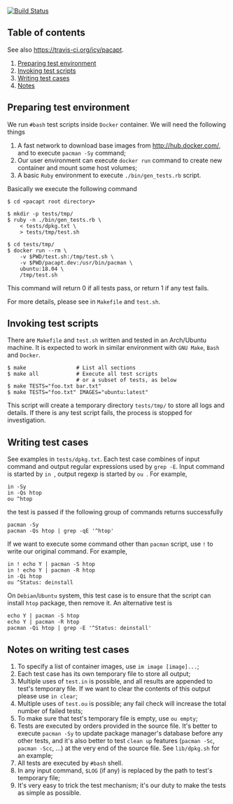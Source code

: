 [![Build Status](https://travis-ci.org/icy/pacapt.svg?branch=ng)](https://travis-ci.org/icy/pacapt)

## Table of contents

See also https://travis-ci.org/icy/pacapt.

1. [Preparing test environment](#preparing-test-environment)
1. [Invoking test scripts](#invoking-test-scripts)
1. [Writing test cases](#writing-test-cases)
1. [Notes](#notes-on-writing-test-cases)

## Preparing test environment

We run `#bash` test scripts inside `Docker` container. We will need
the following things

1. A fast network to download base images from http://hub.docker.com/,
   and to execute `pacman -Sy` command;
1. Our user environment can execute `docker run` command to create
   new container and mount some host volumes;
1. A basic `Ruby` environment to execute `./bin/gen_tests.rb` script.

Basically we execute the following command

    $ cd <pacapt root directory>

    $ mkdir -p tests/tmp/
    $ ruby -n ./bin/gen_tests.rb \
        < tests/dpkg.txt \
        > tests/tmp/test.sh

    $ cd tests/tmp/
    $ docker run --rm \
        -v $PWD/test.sh:/tmp/test.sh \
        -v $PWD/pacapt.dev:/usr/bin/pacman \
        ubuntu:18.04 \
        /tmp/test.sh

This command will return 0 if all tests pass, or return 1 if any test fails.

For more details, please see in `Makefile` and `test.sh`.

## Invoking test scripts

There are `Makefile` and `test.sh` written and tested in an Arch/Ubuntu
machine. It is expected to work in similar environment with `GNU Make`,
`Bash` and `Docker`.

    $ make                # List all sections
    $ make all            # Execute all test scripts
                          # or a subset of tests, as below
    $ make TESTS="foo.txt bar.txt"
    $ make TESTS="foo.txt" IMAGES="ubuntu:latest"

This script will create a temporary directory `tests/tmp/` to store
all logs and details. If there is any test script fails, the process
is stopped for investigation.

## Writing test cases

See examples in `tests/dpkg.txt`. Each test case combines of input command
and output regular expressions used by `grep -E`. Input command is started
by `in `, output regexp is started by `ou `. For example,

    in -Sy
    in -Qs htop
    ou ^htop

the test is passed if the following group of commands returns successfully

    pacman -Sy
    pacman -Qs htop | grep -qE '^htop'

If we want to execute some command other than `pacman` script, use `!`
to write our original command. For example,

    in ! echo Y | pacman -S htop
    in ! echo Y | pacman -R htop
    in -Qi htop
    ou ^Status: deinstall

On `Debian`/`Ubuntu` system, this test case is to ensure that the script
can install `htop` package, then remove it. An alternative test is

    echo Y | pacman -S htop
    echo Y | pacman -R htop
    pacman -Qi htop | grep -E '^Status: deinstall'

## Notes on writing test cases

1. To specify a list of container images, use `im image [image]...`;
1. Each test case has its own temporary file to store all output;
1. Multiple uses of `test.in` is possible, and all results are appended
   to test's temporary file. If we want to clear the contents of this output
   please use `in clear`;
1. Multiple uses of `test.ou` is possible; any fail check will increase
   the total number of failed tests;
1. To make sure that test's temporary file is empty, use `ou empty`;
1. Tests are executed by orders provided in the source file. It's better
   to execute `pacman -Sy` to update package manager's database before
   any other tests, and it's also better to test `clean up` features
   (`pacman -Sc`, `pacman -Scc`, ...) at the very end of the source file.
   See `lib/dpkg.sh` for an example;
1. All tests are executed by `#bash` shell.
1. In any input command, `$LOG` (if any) is replaced by the path to
   test's temporary file;
1. It's very easy to trick the test mechanism; it's our duty to make
   the tests as simple as possible.
